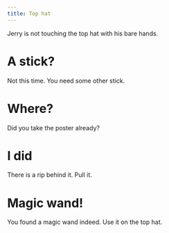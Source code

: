```yaml
---
title: Top hat
---
```


Jerry is not touching the top hat with his bare hands.

# A stick?
Not this time. You need some other stick.

# Where?
Did you take the poster already?

# I did
There is a rip behind it. Pull it.

# Magic wand!
You found a magic wand indeed. Use it on the top hat.
